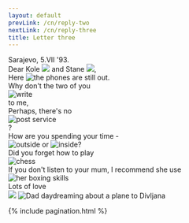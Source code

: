 ```yaml
---
layout: default
prevLink: /cn/reply-two
nextLink: /cn/reply-three
title: Letter three
---
```

<div class="LetterThree">
  <div class="LetterFive-date">
    Sarajevo, 5.VII '93.
  </div>

  <div class="LetterThree-block">
    Dear Kole 
    <img 
      class="LetterThree-stamp LetterThree-stamp--tall" 
      src="/public/img/letter-03/football-player.jpg"
      aria-hidden="true" 
    />
    and Stane
    <img
      class="LetterThree-stamp LetterThree-stamp--square"
      src="/public/img/letter-03/olimpics.jpg"
      aria-hidden="true"
    />,
  </div>

  <div class="LetterThree-block LetterThree-block--two">
    Here <img 
      class="LetterThree-stamp" 
      src="/public/img/letter-03/phone.jpg"
      alt="the phones"
    />
    are still out.
  </div>

  <div class="LetterThree-block LetterThree-block--double">
    <div class="LetterThree-doubleItem">
      <div class="LetterThree-doubleItemText LetterThree-doubleItemText--narrow">
        Why don't the two of you
      </div>
      <div>
        <img 
          class="LetterThree-stamp" 
          src="/public/img/letter-03/letter.jpg"
          alt="write"
        />
      </div>
      <div class="LetterThree-doubleItemTextBottom">to me,</div>
    </div>
    <div class="LetterThree-doubleItem">
      <div class="LetterThree-doubleItemText LetterThree-doubleItemText--narrow">
        Perhaps, there's no
      </div>
      <img 
        class="LetterThree-stamp" 
        src="/public/img/letter-03/postbox.jpg"
        alt="post service"
      /> 
      <div class="LetterThree-doubleItemTextBottom">?</div>
    </div>
  </div>

  <div class="LetterThree-block LetterThree-block--four">
    How are you spending your time -
    <div class="LetterThree-blockFourStamps">
      <img 
        class="LetterThree-stamp LetterThree-stamp--landscape" 
        src="/public/img/letter-03/tree.jpg"
        alt="outside" 
      />
      or
      <img
        class="LetterThree-stamp LetterThree-stamp--landscape"
        src="/public/img/letter-03/home.jpg"
        alt="inside"
      />?
    </div>
  </div>

  <div class="LetterThree-block LetterThree-block--double">
    <div class="LetterThree-doubleItem">
      <div class="LetterThree-doubleItemText">
        Did you forget how to play
      </div>
      <img 
        class="LetterThree-stamp" 
        src="/public/img/letter-03/chess.jpg"
        alt="chess"
      />
    </div>
    <div class="LetterThree-doubleItem">
      <div class="LetterThree-doubleItemText">
        If you don't listen to your mum, I recommend she use
      </div>
      <img 
        class="LetterThree-stamp" 
        src="/public/img/letter-03/boxing.jpg"
        alt="her boxing skills"
      />
    </div>
  </div>

  <div class="LetterThree-bottom">
    Lots of love
    <div class="LetterThree-bottomImages">
      <img
        class="LetterThree-stamp LetterThree-stamp--landscape LetterThree-stamp--bottom"
        src="/public/img/letter-03/plane.jpg"
        aria-hidden="true"
      />
      <img
        class="LetterThree-tadija"
        src="/public/img/letter-03/tadija.png"
        alt="Dad daydreaming about a plane to Divljana"
      />
    </div>
  </div>

  {% include pagination.html %}
</div>
